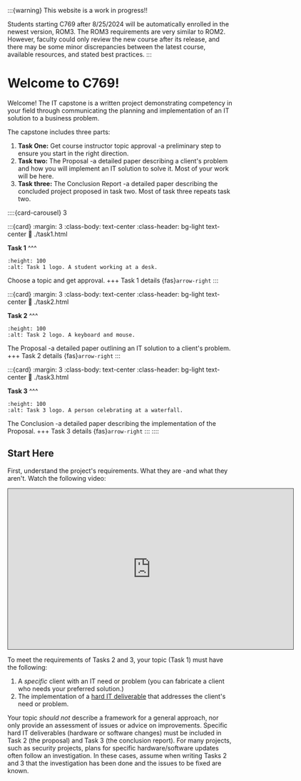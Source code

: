 
:::{warning}
This website is a work in progress!!

Students starting C769 after 8/25/2024 will be automatically enrolled in the newest version, ROM3. The ROM3 requirements are very similar to ROM2. However, faculty could only review the new course after its release, and there may be some minor discrepancies between the latest course, available resources, and stated best practices.
:::

# Welcome to C769!

Welcome! The IT capstone is a written project demonstrating competency in your field through communicating the planning and implementation of an IT solution to a business problem.

The capstone includes three parts:

1. **Task One:** Get course instructor topic approval -a preliminary step to ensure you start in the right direction.
2. **Task two:** The Proposal -a detailed paper describing a client's problem and how you will implement an IT solution to solve it. Most of your work will be here.
3. **Task three:** The Conclusion Report -a detailed paper describing the concluded project proposed in task two. Most of task three repeats task two.

::::{card-carousel} 3

:::{card}
:margin: 3
:class-body: text-center
:class-header: bg-light text-center
:link: ./task1.html

**Task 1**
^^^

```{image} ./url_images/idea-b.png
:height: 100
:alt: Task 1 logo. A student working at a desk. 
```

Choose a topic and get approval.
+++
Task 1 details {fas}`arrow-right`
:::

:::{card}
:margin: 3
:class-body: text-center
:class-header: bg-light text-center
:link: ./task2.html

**Task 2**
^^^

```{image} ./url_images/task_2_image.jpg
:height: 100
:alt: Task 2 logo. A keyboard and mouse.
```

The Proposal -a detailed paper outlining an IT solution to a client's problem.
+++
Task 2 details {fas}`arrow-right`
:::

:::{card}
:margin: 3
:class-body: text-center
:class-header: bg-light text-center
:link: ./task3.html

**Task 3**
^^^

```{image} ./url_images/task_3_image.jpg
:height: 100
:alt: Task 3 logo. A person celebrating at a waterfall.
```

The Conclusion -a detailed paper describing the implementation of the Proposal.
+++
Task 3 details {fas}`arrow-right`
:::
::::

## Start Here

<!-- src="https://wgu.hosted.panopto.com/Panopto/Pages/Embed.aspx?id=e26949a3-9e24-4092-bf52-aedb014e2527&autoplay=false&offerviewer=true&showtitle=true&showbrand=true&captions=true&interactivity=all" -->

First, understand the project's requirements. What they are -and what they aren't. Watch the following video:
<iframe
    src = "https://wgu.hosted.panopto.com/Panopto/Pages/Viewer.aspx?id=05211a31-2088-4fe1-919f-b1ff0132a6c4&autoplay=false&offerviewer=true&showtitle=true&showbrand=true&captions=true&interactivity=all
    title="C769 Overview"
    width="640px"
    height="360px"
    style="border: 1px solid #464646;"
    allowfullscreen allow="autoplay"
    alt= "Title screen for the welcome video."
>
</iframe>

To meet the requirements of Tasks 2 and 3, your topic (Task 1) must have the following:

1. A *specific* client with an IT need or problem (you can fabricate a client who needs your preferred solution.)
2. The implementation of a [hard IT deliverable](task1:faq:hard) that addresses the client's need or problem.

Your topic *should not* describe a framework for a general approach, nor only provide an assessment of issues or advice on improvements. Specific hard IT deliverables (hardware or software changes) must be included in Task 2 (the proposal) and Task 3 (the conclusion report). For many projects, such as security projects, plans for specific hardware/software updates often follow an investigation. In these cases, assume when writing Tasks 2 and 3 that the investigation has been done and the issues to be fixed are known.

<!-- :::{tip}
Nearing the end of your term? See the [pacing guide and the Accelerated Plan video](resources:general:pacing) and consider signing up for the [5 days to Finish C769 Task 2 Challenge Cohort](resources:general:cohort:5days).
::: -->

<!-- TODO: add "what to do and NOT to do section. Here and in task 1(?)
 -->